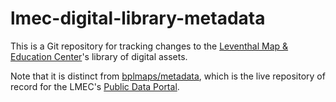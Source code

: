 # lmec-digital-library-metadata

This is a Git repository for tracking changes to the [Leventhal Map & Education Center](https://leventhalmap.org)'s library of digital assets.

Note that it is distinct from [bplmaps/metadata](https://github.com/bplmaps/metadata), which is the live repository of record for the LMEC's [Public Data Portal](https://data.leventhalmap.org/#/).
